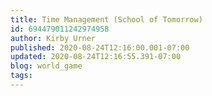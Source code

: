```yaml
---
title: Time Management (School of Tomorrow)
id: 694479011242974958
author: Kirby Urner
published: 2020-08-24T12:16:00.001-07:00
updated: 2020-08-24T12:16:55.391-07:00
blog: world_game
tags: 
---
```


